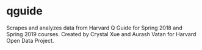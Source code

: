 # qguide
Scrapes and analyzes data from Harvard Q Guide for Spring 2018 and Spring 2019 courses. Created by Crystal Xue and Aurash Vatan for Harvard Open Data Project.
